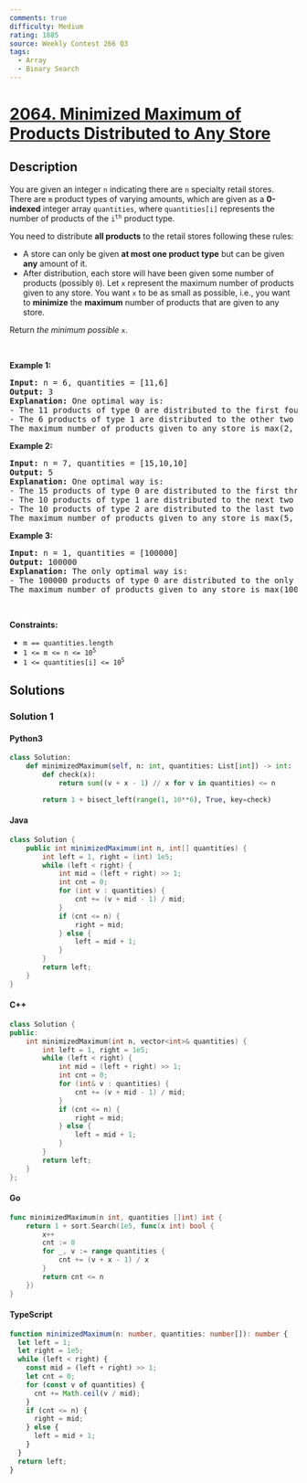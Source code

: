 ```yaml
---
comments: true
difficulty: Medium
rating: 1885
source: Weekly Contest 266 Q3
tags:
  - Array
  - Binary Search
---
```


<!-- problem:start -->

# [2064. Minimized Maximum of Products Distributed to Any Store](https://leetcode.com/problems/minimized-maximum-of-products-distributed-to-any-store)


## Description

<!-- description:start -->

<p>You are given an integer <code>n</code> indicating there are <code>n</code> specialty retail stores. There are <code>m</code> product types of varying amounts, which are given as a <strong>0-indexed</strong> integer array <code>quantities</code>, where <code>quantities[i]</code> represents the number of products of the <code>i<sup>th</sup></code> product type.</p>

<p>You need to distribute <strong>all products</strong> to the retail stores following these rules:</p>

<ul>
	<li>A store can only be given <strong>at most one product type</strong> but can be given <strong>any</strong> amount of it.</li>
	<li>After distribution, each store will have been given some number of products (possibly <code>0</code>). Let <code>x</code> represent the maximum number of products given to any store. You want <code>x</code> to be as small as possible, i.e., you want to <strong>minimize</strong> the <strong>maximum</strong> number of products that are given to any store.</li>
</ul>

<p>Return <em>the minimum possible</em> <code>x</code>.</p>

<p>&nbsp;</p>
<p><strong class="example">Example 1:</strong></p>

<pre>
<strong>Input:</strong> n = 6, quantities = [11,6]
<strong>Output:</strong> 3
<strong>Explanation:</strong> One optimal way is:
- The 11 products of type 0 are distributed to the first four stores in these amounts: 2, 3, 3, 3
- The 6 products of type 1 are distributed to the other two stores in these amounts: 3, 3
The maximum number of products given to any store is max(2, 3, 3, 3, 3, 3) = 3.
</pre>

<p><strong class="example">Example 2:</strong></p>

<pre>
<strong>Input:</strong> n = 7, quantities = [15,10,10]
<strong>Output:</strong> 5
<strong>Explanation:</strong> One optimal way is:
- The 15 products of type 0 are distributed to the first three stores in these amounts: 5, 5, 5
- The 10 products of type 1 are distributed to the next two stores in these amounts: 5, 5
- The 10 products of type 2 are distributed to the last two stores in these amounts: 5, 5
The maximum number of products given to any store is max(5, 5, 5, 5, 5, 5, 5) = 5.
</pre>

<p><strong class="example">Example 3:</strong></p>

<pre>
<strong>Input:</strong> n = 1, quantities = [100000]
<strong>Output:</strong> 100000
<strong>Explanation:</strong> The only optimal way is:
- The 100000 products of type 0 are distributed to the only store.
The maximum number of products given to any store is max(100000) = 100000.
</pre>

<p>&nbsp;</p>
<p><strong>Constraints:</strong></p>

<ul>
	<li><code>m == quantities.length</code></li>
	<li><code>1 &lt;= m &lt;= n &lt;= 10<sup>5</sup></code></li>
	<li><code>1 &lt;= quantities[i] &lt;= 10<sup>5</sup></code></li>
</ul>

<!-- description:end -->

## Solutions

<!-- solution:start -->

### Solution 1

<!-- tabs:start -->

#### Python3

```python
class Solution:
    def minimizedMaximum(self, n: int, quantities: List[int]) -> int:
        def check(x):
            return sum((v + x - 1) // x for v in quantities) <= n

        return 1 + bisect_left(range(1, 10**6), True, key=check)
```

#### Java

```java
class Solution {
    public int minimizedMaximum(int n, int[] quantities) {
        int left = 1, right = (int) 1e5;
        while (left < right) {
            int mid = (left + right) >> 1;
            int cnt = 0;
            for (int v : quantities) {
                cnt += (v + mid - 1) / mid;
            }
            if (cnt <= n) {
                right = mid;
            } else {
                left = mid + 1;
            }
        }
        return left;
    }
}
```

#### C++

```cpp
class Solution {
public:
    int minimizedMaximum(int n, vector<int>& quantities) {
        int left = 1, right = 1e5;
        while (left < right) {
            int mid = (left + right) >> 1;
            int cnt = 0;
            for (int& v : quantities) {
                cnt += (v + mid - 1) / mid;
            }
            if (cnt <= n) {
                right = mid;
            } else {
                left = mid + 1;
            }
        }
        return left;
    }
};
```

#### Go

```go
func minimizedMaximum(n int, quantities []int) int {
	return 1 + sort.Search(1e5, func(x int) bool {
		x++
		cnt := 0
		for _, v := range quantities {
			cnt += (v + x - 1) / x
		}
		return cnt <= n
	})
}
```

#### TypeScript

```ts
function minimizedMaximum(n: number, quantities: number[]): number {
  let left = 1;
  let right = 1e5;
  while (left < right) {
    const mid = (left + right) >> 1;
    let cnt = 0;
    for (const v of quantities) {
      cnt += Math.ceil(v / mid);
    }
    if (cnt <= n) {
      right = mid;
    } else {
      left = mid + 1;
    }
  }
  return left;
}
```

<!-- tabs:end -->

<!-- solution:end -->

<!-- problem:end -->
